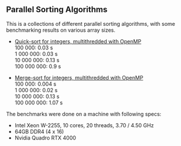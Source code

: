 ## Parallel Sorting Algorithms

This is a collections of different parallel sorting algorithms, with some benchmarking results on 
various array sizes.

- [Quick-sort for integers, multithredded with OpenMP](./quick-sort)  
100 000: 0.03 s  
1 000 000: 0.03 s  
10 000 000: 0.13 s  
100 000 000: 0.9 s  

- [Merge-sort for integers, multithredded with OpenMP](./quick-sort)  
100 000: 0.004 s  
1 000 000: 0.02 s  
10 000 000: 0.13 s  
100 000 000: 1.07 s

The benchmarks were done on a machine with following specs:

- Intel Xeon W-2255, 10 cores, 20 threads, 3.70 / 4.50 GHz
- 64GB DDR4 (4 x 16)
- Nvidia Quadro RTX 4000
